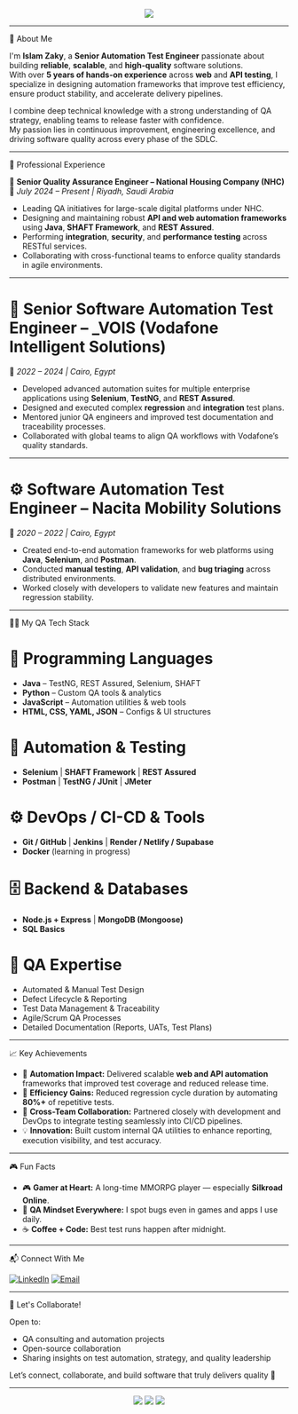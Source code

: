 <p align="center">
  <img src="https://readme-typing-svg.demolab.com?font=Fira+Code&weight=600&size=22&duration=3500&pause=1000&color=00E6A8&center=true&vCenter=true&width=950&lines=Hi+%F0%9F%91%8B%2C+I'm+Islam+Zaky+(@ieZaky)!;Senior+Quality+Assurance+Engineer;Automation+%26+API+Testing+Expert;Delivering+Reliable%2C+Scalable+%26+High-Quality+Software" />
</p>

---

 🌟 About Me

I'm **Islam Zaky**, a **Senior Automation Test Engineer** passionate about building **reliable**, **scalable**, and **high-quality** software solutions.  
With over **5 years of hands-on experience** across **web** and **API testing**, I specialize in designing automation frameworks that improve test efficiency, ensure product stability, and accelerate delivery pipelines.

I combine deep technical knowledge with a strong understanding of QA strategy, enabling teams to release faster with confidence.  
My passion lies in continuous improvement, engineering excellence, and driving software quality across every phase of the SDLC.

---

 💼 Professional Experience

 🏢 **Senior Quality Assurance Engineer – National Housing Company (NHC)**
📅 *July 2024 – Present | Riyadh, Saudi Arabia*  
- Leading QA initiatives for large-scale digital platforms under NHC.  
- Designing and maintaining robust **API and web automation frameworks** using **Java**, **SHAFT Framework**, and **REST Assured**.  
- Performing **integration**, **security**, and **performance testing** across RESTful services.  
- Collaborating with cross-functional teams to enforce quality standards in agile environments.

---

# 🧩 **Senior Software Automation Test Engineer – _VOIS (Vodafone Intelligent Solutions)**
📅 *2022 – 2024 | Cairo, Egypt*  
- Developed advanced automation suites for multiple enterprise applications using **Selenium**, **TestNG**, and **REST Assured**.  
- Designed and executed complex **regression** and **integration** test plans.  
- Mentored junior QA engineers and improved test documentation and traceability processes.  
- Collaborated with global teams to align QA workflows with Vodafone’s quality standards.

---

# ⚙️ **Software Automation Test Engineer – Nacita Mobility Solutions**
📅 *2020 – 2022 | Cairo, Egypt*  
- Created end-to-end automation frameworks for web platforms using **Java**, **Selenium**, and **Postman**.  
- Conducted **manual testing**, **API validation**, and **bug triaging** across distributed environments.  
- Worked closely with developers to validate new features and maintain regression stability.

---

 🧑‍💻 My QA Tech Stack

# 🧠 Programming Languages
- **Java** – TestNG, REST Assured, Selenium, SHAFT  
- **Python** – Custom QA tools & analytics  
- **JavaScript** – Automation utilities & web tools  
- **HTML, CSS, YAML, JSON** – Configs & UI structures  

# 🧩 Automation & Testing
- **Selenium** | **SHAFT Framework** | **REST Assured**  
- **Postman** | **TestNG / JUnit** | **JMeter**

# ⚙️ DevOps / CI-CD & Tools
- **Git / GitHub** | **Jenkins** | **Render / Netlify / Supabase**  
- **Docker** (learning in progress)

# 🗄️ Backend & Databases
- **Node.js + Express** | **MongoDB (Mongoose)**  
- **SQL Basics**

# 🧪 QA Expertise
- Automated & Manual Test Design  
- Defect Lifecycle & Reporting  
- Test Data Management & Traceability  
- Agile/Scrum QA Processes  
- Detailed Documentation (Reports, UATs, Test Plans)  

---

 📈 Key Achievements

- 🧩 **Automation Impact:** Delivered scalable **web and API automation** frameworks that improved test coverage and reduced release time.  
- 🚀 **Efficiency Gains:** Reduced regression cycle duration by automating **80%+** of repetitive tests.  
- 🤝 **Cross-Team Collaboration:** Partnered closely with development and DevOps to integrate testing seamlessly into CI/CD pipelines.  
- 💡 **Innovation:** Built custom internal QA utilities to enhance reporting, execution visibility, and test accuracy.  

---

 🎮 Fun Facts

- 🎮 **Gamer at Heart:** A long-time MMORPG player — especially **Silkroad Online**.  
- 🧠 **QA Mindset Everywhere:** I spot bugs even in games and apps I use daily.  
- ☕ **Coffee + Code:** Best test runs happen after midnight.

---

 📬 Connect With Me

[![LinkedIn](https://img.shields.io/badge/-LinkedIn-0A66C2?style=flat&logo=linkedin&logoColor=white)](https://www.linkedin.com/in/iezaky/)
[![Email](https://img.shields.io/badge/-Email-D14836?style=flat&logo=gmail&logoColor=white)](mailto:McEslam58@gmail.com)

---

 🚀 Let's Collaborate!

Open to:
- QA consulting and automation projects  
- Open-source collaboration  
- Sharing insights on test automation, strategy, and quality leadership  

Let’s connect, collaborate, and build software that truly delivers quality 🚀

---

<p align="center">
  <img src="https://github-readme-stats.vercel.app/api?username=ieZaky&show_icons=true&theme=radical&hide_border=true" />
  <img src="https://github-readme-streak-stats.herokuapp.com?user=ieZaky&theme=radical&hide_border=true" />
  <img src="https://github-profile-summary-cards.vercel.app/api/cards/profile-details?username=ieZaky&theme=github_dark" />
</p>
